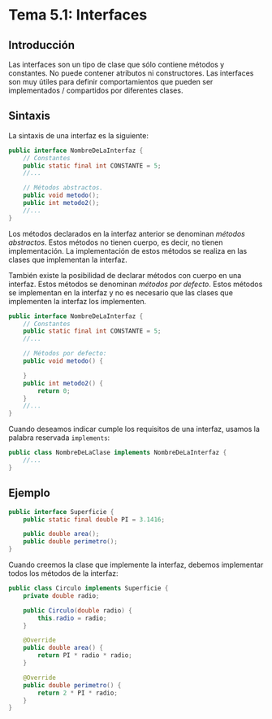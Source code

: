 # Tema 5.1: Interfaces

## Introducción

Las interfaces son un tipo de clase que sólo contiene métodos y constantes. No puede contener atributos ni constructores. Las interfaces son muy útiles para definir comportamientos que pueden ser implementados / compartidos por diferentes clases.

## Sintaxis

La sintaxis de una interfaz es la siguiente:

```java
public interface NombreDeLaInterfaz {
    // Constantes
    public static final int CONSTANTE = 5;
    //...

    // Métodos abstractos.
    public void metodo();
    public int metodo2();
    //...
}
```

Los métodos declarados en la interfaz anterior se denominan *métodos abstractos*. Estos métodos no tienen cuerpo, es decir, no tienen implementación. La implementación de estos métodos se realiza en las clases que implementan la interfaz.

También existe la posibilidad de declarar métodos con cuerpo en una interfaz. Estos métodos se denominan *métodos por defecto*. Estos métodos se implementan en la interfaz y no es necesario que las clases que implementen la interfaz los implementen.

```java
public interface NombreDeLaInterfaz {
    // Constantes
    public static final int CONSTANTE = 5;
    //...

    // Métodos por defecto:
    public void metodo() {

    }
    public int metodo2() {
        return 0;
    }
    //...
}
```

Cuando deseamos indicar cumple los requisitos de una interfaz, usamos la palabra reservada `implements`:

```java
public class NombreDeLaClase implements NombreDeLaInterfaz {
    //...
}
```

## Ejemplo

```java
public interface Superficie {
    public static final double PI = 3.1416;

    public double area();
    public double perimetro();
}
```

Cuando creemos la clase que implemente la interfaz, debemos implementar todos los métodos de la interfaz:


```java
public class Circulo implements Superficie {
    private double radio;

    public Circulo(double radio) {
        this.radio = radio;
    }

    @Override
    public double area() {
        return PI * radio * radio;
    }

    @Override
    public double perimetro() {
        return 2 * PI * radio;
    }
}
```
